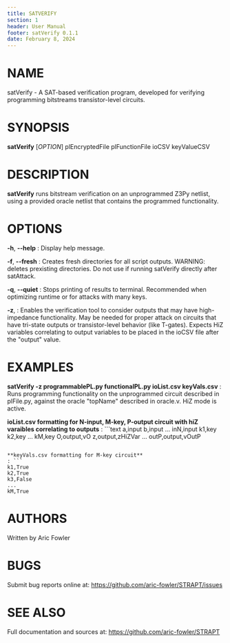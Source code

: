 ```yaml
---
title: SATVERIFY
section: 1
header: User Manual
footer: satVerify 0.1.1
date: February 8, 2024
---
```


# NAME
satVerify - A SAT-based verification program, developed for verifying programming bitstreams transistor-level circuits.

# SYNOPSIS
**satVerify** [*OPTION*] plEncryptedFile plFunctionFile ioCSV keyValueCSV

# DESCRIPTION
**satVerify** runs bitstream verification on an unprogrammed Z3Py netlist, using a provided oracle netlist that contains the programmed functionality.

# OPTIONS
**-h**, **--help**
: Display help message.

**-f**, **--fresh**
: Creates fresh directories for all script outputs. WARNING: deletes prexisting directories. Do not use if running satVerify directly after satAttack. 

**-q**, **--quiet**
: Stops printing of results to terminal. Recommended when optimizing runtime or for attacks with many keys.

**-z**,
: Enables the verification tool to consider outputs that may have high-impedance functionality. May be needed for proper attack on circuits that have tri-state outputs or transistor-level behavior (like T-gates). Expects HiZ variables correlating to output variables to be placed in the ioCSV file after the "output" value.

# EXAMPLES
**satVerify -z programmablePL.py functionalPL.py ioList.csv keyVals.csv**
: Runs programming functionality on the unprogrammed circuit described in plFile.py, against the oracle "topName" described in oracle.v. HiZ mode is active.

**ioList.csv formatting for N-input, M-key, P-output circuit with hiZ varaibles correlating to outputs**
: ```text
a,input
b,input
...
inN,input
k1,key
k2,key 
...
kM,key
O,output,vO
z,output,zHiZVar
...
outP,output,vOutP
```

**keyVals.csv formatting for M-key circuit**
: ```
k1,True
k2,True
k3,False
...
kM,True
```

# AUTHORS
Written by Aric Fowler

# BUGS
Submit bug reports online at: <https://github.com/aric-fowler/STRAPT/issues>

# SEE ALSO
Full documentation and sources at: <https://github.com/aric-fowler/STRAPT>
